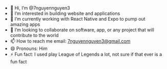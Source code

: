 - 👋 Hi, I’m @7nguyennguyen3
- 👀 I’m interested in building website and applications
- 🌱 I’m currently working with React Native and Expo to pump out amazing apps
- 💞️ I’m looking to collaborate on software, app, or any project that will contribute to the world
- 📫 How to reach me email: 7nguyennguyen3@gmail.com
- 😄 Pronouns: Him
- ⚡ Fun fact: I used play League of Legends a lot, not sure if that ever is a fun fact

<!---
7nguyennguyen3/7nguyennguyen3 is a ✨ special ✨ repository because its `README.md` (this file) appears on your GitHub profile.
You can click the Preview link to take a look at your changes.
--->
